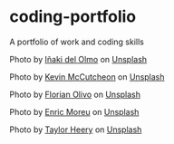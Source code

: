 # coding-portfolio

A portfolio of work and coding skills

Photo by <a href="https://unsplash.com/@inakihxz?utm_content=creditCopyText&utm_medium=referral&utm_source=unsplash">Iñaki del Olmo</a> on <a href="https://unsplash.com/photos/assorted-title-of-books-piled-in-the-shelves-NIJuEQw0RKg?utm_content=creditCopyText&utm_medium=referral&utm_source=unsplash">Unsplash</a>

Photo by <a href="https://unsplash.com/@kevinmccutcheon?utm_content=creditCopyText&utm_medium=referral&utm_source=unsplash">Kevin McCutcheon</a> on <a href="https://unsplash.com/photos/person-holding-black-frying-pan-APDMfLHZiRA?utm_content=creditCopyText&utm_medium=referral&utm_source=unsplash">Unsplash</a>

Photo by <a href="https://unsplash.com/@florianolv?utm_content=creditCopyText&utm_medium=referral&utm_source=unsplash">Florian Olivo</a> on <a href="https://unsplash.com/photos/lines-of-html-codes-4hbJ-eymZ1o?utm_content=creditCopyText&utm_medium=referral&utm_source=unsplash">Unsplash</a>

Photo by <a href="https://unsplash.com/@enric_moreu?utm_content=creditCopyText&utm_medium=referral&utm_source=unsplash">Enric Moreu</a> on <a href="https://unsplash.com/photos/a-large-number-of-numbers-are-arranged-in-rows-IJUI81_0Wc4?utm_content=creditCopyText&utm_medium=referral&utm_source=unsplash">Unsplash</a>

Photo by <a href="https://unsplash.com/@taylorheeryphoto?utm_content=creditCopyText&utm_medium=referral&utm_source=unsplash">Taylor Heery</a> on <a href="https://unsplash.com/photos/a-close-up-of-a-toy-store-y6T0YKVKx6Q?utm_content=creditCopyText&utm_medium=referral&utm_source=unsplash">Unsplash</a>
